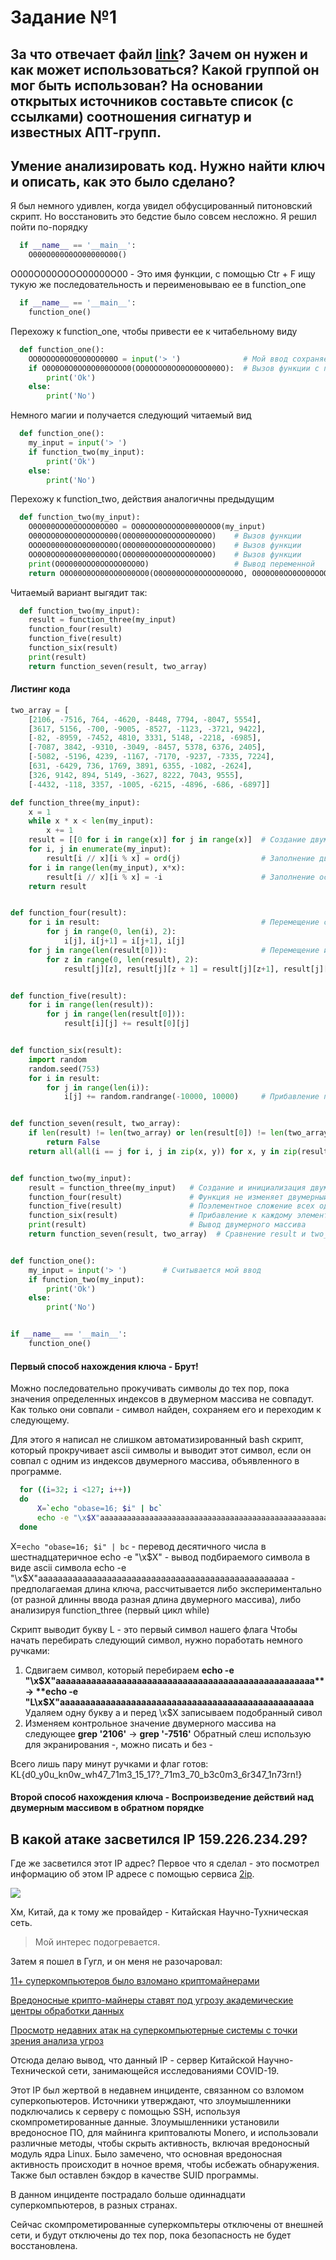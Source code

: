 # Задание №1




##  За что отвечает файл [link](https://github.com/misterch0c/shadowbroker/blob/master/windows/Resources/TeDi/PyScripts/sigs.py)? Зачем он нужен и как может использоваться? Какой группой он мог быть использован? На основании открытых источников составьте список (с ссылками) соотношения сигнатур и известных АПТ-групп.




##  Умение анализировать код. Нужно найти ключ и описать, как это было сделано?

Я был немного удивлен, когда увидел обфусцированный питоновский скрипт. Но восстановить это бедстие было совсем несложно. Я решил пойти по-порядку
```python
  if __name__ == '__main__':
    O000O000O0OO00000O00()  
```
O000O000O0OO00000O00 - Это имя функции, с помощью Ctr + F ищу тукую же последовательность и переименовываю ее в function_one
```python
  if __name__ == '__main__':
    function_one()
```
Перехожу к function_one, чтобы привести ее к читабельному виду
```python
  def function_one():
    OO0OOOO0OO0OO0OO000O = input('> ')              # Мой ввод сохраняется в некоторую переменную
    if O0O0O0O0OO0O000OOOO0(OO0OOOO0OO0OO0OO000O):  # Вызов функции с переменной, содержащей мой ввод
        print('Ok')
    else:
        print('No')
```
Немного магии и получается следующий читаемый вид
```python
  def function_one():
    my_input = input('> ')
    if function_two(my_input):
        print('Ok')
    else:
        print('No')
```
Перехожу к function_two, действия аналогичны предыдущим
```python
  def function_two(my_input):
    O0O000OOO0OOOOO0OO0O = OO0OOO0OOOOO0000OOO0(my_input)                     # Вызов функции и сохранение возвращаемого значения в переменную
    O00OOO0O0OO0OOOOO000(O0O000OOO0OOOOO0OO0O)    # Вызов функции
    OOO0O0000O0O0O00OO0O(O0O000OOO0OOOOO0OO0O)    # Вызов функции
    OO0O0OO0O00O0000OO0O(O0O000OOO0OOOOO0OO0O)    # Вызов функции
    print(O0O000OOO0OOOOO0OO0O)                   # Вывод переменной
    return O0O00O0OO00OO0O00OO0(O0O000OOO0OOOOO0OO0O, O0O0O00OO0OO0OOOOOO0)   # Вызов функции с двумя параметрами и возврат возвращаемого значения функции
```
Читаемый вариант выгядит так:
```python
  def function_two(my_input):
    result = function_three(my_input)
    function_four(result)
    function_five(result)
    function_six(result)
    print(result)
    return function_seven(result, two_array)
```
####  Листинг кода
```python
two_array = [
    [2106, -7516, 764, -4620, -8448, 7794, -8047, 5554],
    [3617, 5156, -700, -9005, -8527, -1123, -3721, 9422],
    [-82, -8959, -7452, 4810, 3331, 5148, -2218, -6985],
    [-7087, 3842, -9310, -3049, -8457, 5378, 6376, 2405],
    [-5082, -5196, 4239, -1167, -7170, -9237, -7335, 7224],
    [631, -6429, 736, 1769, 3891, 6355, -1082, -2624],
    [326, 9142, 894, 5149, -3627, 8222, 7043, 9555],
    [-4432, -118, 3357, -1005, -6215, -4896, -686, -6897]]

def function_three(my_input):
    x = 1
    while x * x < len(my_input):
        x += 1
    result = [[0 for i in range(x)] for j in range(x)]  # Создание двумерного массива x * x
    for i, j in enumerate(my_input):                 
        result[i // x][i % x] = ord(j)                  # Заполнение двумерного массива аски кодом символов из введенной строки 
    for i in range(len(my_input), x*x):
        result[i // x][i % x] = -i                      # Заполнение остатка отрицательным счетчиком 
    return result


def function_four(result):
    for i in result:                                    # Перемещение сосдених индексов, начания с первых отрицательных чисел
        for j in range(0, len(i), 2):
            i[j], i[j+1] = i[j+1], i[j]
    for j in range(len(result[0])):                     # Перемещение измененных элементов к первоначальному состоянию
        for z in range(0, len(result), 2):
            result[j][z], result[j][z + 1] = result[j][z+1], result[j][z]


def function_five(result):
    for i in range(len(result)):
        for j in range(len(result[0])):
            result[i][j] += result[0][j]


def function_six(result):
    import random
    random.seed(753)
    for i in result:
        for j in range(len(i)):
            i[j] += random.randrange(-10000, 10000)     # Прибавление псевдослучайного числа, причем последовательность всегда одинаковая


def function_seven(result, two_array):
    if len(result) != len(two_array) or len(result[0]) != len(two_array[0]):  # Сравнение длин двумерных массивов и длин одномерных массивов под индексом 0
        return False
    return all(all(i == j for i, j in zip(x, y)) for x, y in zip(result, two_array))  # Поэлементное сравнение двумерных массивов


def function_two(my_input):
    result = function_three(my_input)   # Создание и инициализация двумерного массива
    function_four(result)               # Функция не изменяет двумерный массив
    function_five(result)               # Поэлементное сложение всех одномерных массивов с одномерным масивов под индексом 0
    function_six(result)                # Прибавление к каждому элементу псевдослучайной последовательности с одинаковым зерном
    print(result)                       # Вывод двумерного массива
    return function_seven(result, two_array)  # Сравнение result и two_array. Если они равны, возвращение True, иначе False


def function_one():
    my_input = input('> ')        # Считывается мой ввод
    if function_two(my_input):
        print('Ok')
    else:
        print('No')


if __name__ == '__main__':
    function_one()
```
#### Первый способ нахождения ключа - Брут!
Можно последовательно прокучивать символы до тех пор, пока значения определенных индексов в двумерном массива не совпадут. Как только они совпали - символ найден, сохраняем его и переходим к следующему.

Для этого я написал не слишком автоматизированный bash скрипт, который прокручивает ascii символы и выводит этот символ, если он совпал с одним из индексов двумерного массива, объявленного в программе.
```bash
  for ((i=32; i <127; i++))
  do
	  X=`echo "obase=16; $i" | bc`
	  echo -e "\x$X"aaaaaaaaaaaaaaaaaaaaaaaaaaaaaaaaaaaaaaaaaaaaaaaaaaa | python3 a.py | grep '2106' && echo -e "\x$X"
  done
```
X=`echo "obase=16; $i" | bc` - перевод десятичного числа в шестнадцатеричное
echo -e "\x$X" - вывод подбираемого символа в виде ascii символа
echo -e "\x$X"aaaaaaaaaaaaaaaaaaaaaaaaaaaaaaaaaaaaaaaaaaaaaaaaaaa - предполагаемая длина ключа, рассчитывается либо экспериментально (от разной длинны ввода разная длина двумерного массива), либо анализируя function_three (первый цикл while) 

Скрипт выводит букву L - это первый символ нашего флага
Чтобы начать перебирать следующий символ, нужно поработать немного ручками:
  1.  Сдвигаем символ, который перебираем **echo -e "\x$X"aaaaaaaaaaaaaaaaaaaaaaaaaaaaaaaaaaaaaaaaaaaaaaaaaaa** -> **echo -e "L\x$X"aaaaaaaaaaaaaaaaaaaaaaaaaaaaaaaaaaaaaaaaaaaaaaaaaa**
      Удаляем одну букву a и перед \x$X записываем подобранный сивол
  2.  Изменяем контрольное значение двумерного массива на следующее **grep '2106'** -> **grep '\-7516'** Обратный слеш использую для экранирования -, можно писать и без - 

Всего лишь пару минут ручками и флаг готов: KL{d0_y0u_kn0w_wh47_71m3_15_17?_71m3_70_b3c0m3_6r347_1n73rn!}

#### Второй способ нахождения ключа - Воспроизведение действий над двумерным массивом в обратном порядке

##  В какой атаке засветился IP 159.226.234.29?

Где же засветился этот IP адрес? Первое что я сделал - это посмотрел информацию об этом IP адресе с помощью сервиса [2ip](https://2ip.ru/whois/).

![](info_ip.png)

Хм, Китай, да к тому же провайдер - Китайская Научно-Тухническая сеть.
> Мой интерес подогревается.

Затем я пошел в Гугл, и он меня не разочаровал:

  [11+ суперкомпьютеров было взломано криптомайнерами](https://securityboulevard.com/2020/05/11-plus-supercomputers-hacked-with-cryptominers-by-china/)
  
  [Вредоносные крипто-майнеры ставят под угрозу академические центры обработки данных](https://cloudsek.com/threatintelligence/malicious-crypto-miners-compromise-academic-data-centers/)
  
  [Просмотр недавних атак на суперкомпьютерные системы с точки зрения анализа угроз](https://www.freebuf.com/vuls/237119.html)
  
Отсюда делаю вывод, что данный IP - сервер Китайской Научно-Технической сети, занимающейся исследованиями COVID-19.

Этот IP был жертвой в недавнем инциденте, связанном со взломом суперкопьютеров. Источники утверждают, что злоумышленники подключались к серверу с помощью SSH, используя скомпрометированные данные. Злоумышленники установили вредоносное ПО, для майнинга криптовалюты Monero, и использовали различные методы, чтобы скрыть активность, включая вредоносный модуль ядра Linux. Было замечено, что основная вредоносная активность происходит в ночное время, чтобы исбежать обнаружения. Также был оставлен бэкдор в качестве SUID программы.

В данном инциденте пострадало больше одиннадцати суперкомпьютеров, в разных странах.

Сейчас скомпрометированные суперкомпьтеры отключены от внешней сети, и будут отключены до тех пор, пока безопасность не будет восстановлена.
